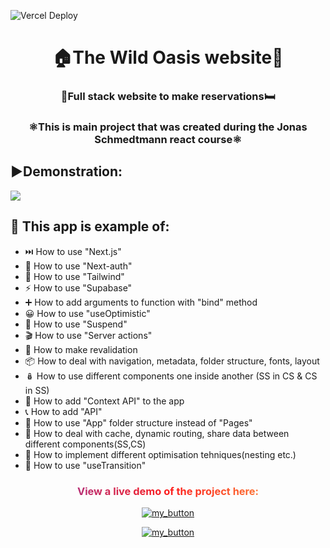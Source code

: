 ![Vercel Deploy](https://deploy-badge.vercel.app/vercel/r-09-the-wild-oasis-website)

<h1 align="center">🏠The Wild Oasis website🌲</h1>
<h3 align="center">🛌Full stack website to make reservations🛏️</h3>
<h3 align="center" >⚛️This is  main project that was created during the Jonas Schmedtmann react course⚛️</h3>

## ▶️Demonstration:
<img src="./public/the-wild-oasis-website.gif" />

## 🚀 This app is example of:
- ⏭️ How to use "Next.js"
- 👮 How to use "Next-auth"
- 💙 How to use "Tailwind"
- ⚡ How to use "Supabase"
- ➕ How to add arguments to function with "bind" method
- 😀 How to use "useOptimistic"
- 🚟 How to use "Suspend"
- 🎬 How to use "Server actions"
- 🪪 How to make revalidation
- 📦 How to deal with navigation, metadata, folder structure, fonts, layout
- 🪆 How to use different components one inside another (SS in CS & CS in SS)
- 📖 How to add "Context API" to the app
- 📞 How to add "API"
- 🍏 How to use "App" folder structure instead of "Pages"
- 📃 How to deal with cache, dynamic routing, share data between different components(SS,CS)
- 💽 How to implement different optimisation tehniques(nesting etc.)
- 👻 How to use "useTransition"


  
<div align="center">
<h3 style="background: linear-gradient(to right, #833ab4, #fd1d1d, #fcb045); -webkit-background-clip: text; -webkit-text-fill-color: transparent;" 
> View a live demo of the project here:</h3>

[![my_button](https://img.shields.io/badge/click_me-37a779?style=for-the-badge)]([https://the-wild-oasis-dep.netlify.app/](https://r-09-the-wild-oasis-website.vercel.app/))

[![my_button](https://img.shields.io/badge/🟦🟨-37a779?style=for-the-badge)](https://www.youtube.com/watch?v=G510jeWiaV0)


</div>
